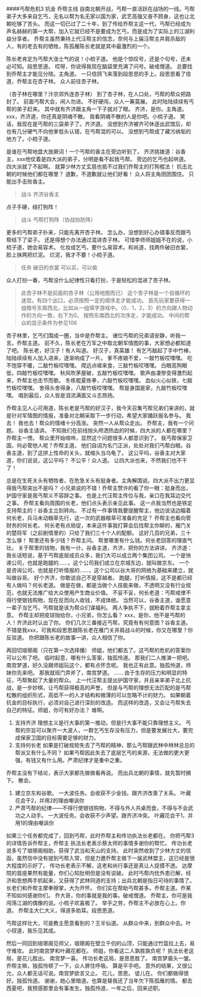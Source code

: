 ####丐帮危机3 抗金 乔帮主线
自南北朝开战，丐帮一直活跃在战场的一线。丐帮弟子大多来自乞丐，无名以帮为名无家以国为家，武艺高强又奋不顾身，这也让北朝吃够了苦头。
而这一切已过了二十年，到了传给乔帮主这一代，丐帮已经成为声名赫赫的第一大帮，加入它就已经不是要成为乞丐，而是成为了实际上的江湖利益分享者。
乔帮主虽然秉持上代汪帮主的信念，奈何与上届汪帮主并肩杀敌的人，有的老去有的牺牲，陈孤雁陈长老就是其中最激烈的一个。

陈长老肯定为丐帮大涨士气的说！小梳子道。
他是个惊叹号，还是个句号，还未必可知。段思思道。
哎呀，你说得我现在脑袋里充满了问号。破戒僧道。
总要找到乔帮主才能见分晓。主角道。
一只信鸽飞来落到段思思的手上。段思思看了信道，乔帮主在杏子林。
众人前往杏子林。

（杏子林在哪里？汴京郊外连杏子林）
到了杏子林，在人口处，丐帮的帮众把路封了。
前面丐帮大会，闲人勿进。
不好硬闯，众人一筹莫展。
此时陆陆续续有丐帮的弟子赶来。
其中就有齐济跟主角一下子就对了眼。
齐济，是你。主角道。
xxx，齐济道，你还真是阴魂不散。
我看阴魂不散的人是你吧。小梳子道。
笑话，我现在是丐帮的三袋弟子了。齐济道。
没想到齐济被齐可休逐出武馆后，却也有几分硬气不向他爹低头认错，在丐帮混的可以。
没想到丐帮成了藏污纳垢的地方了。小梳子道。

是谁在丐帮地盘大放厥词！一个丐帮的香主在旁边听到了。
齐济挑拨道：谷香主，xxx他仗着是四大派的弟子，分明是看不起我丐帮。
旁边的乞丐也起哄道。
四大派就了不起啊。
就算少林方丈玄慈也抵不过我们乔帮主的打狗棍法！
抗击北朝的时候他们都在哪里？
道歉，不道歉就让他们好看！
众人将主角团团围住。
只能出手击败香主。
> 战斗 齐济谷香主

点子手硬，结打狗阵！
> 战斗 丐帮打狗阵（协战协防阵）

更多的丐帮弟子扑来，只能先离开杏子林。
怎么办，没想到好心办错事反而跟丐帮结下了梁子。
还是得想个办法通过混进杏子林。
可惜李师师姐姐不在的说，小梳子道，她会易容术。
化妆成乞丐，要什么易容术。和尚道，找两件破旧衣裳，脸上抹两把烂泥。
烂泥，我才不要！小梳子道。

>任务 破旧的衣裳
可以买，可以偷

众人打扮一番，丐帮没什么纪律性只看打扮，于是轻松的混进了杏子林。

> 此杏子林不是前面的杏子林（公用地图而已）
这个杏子林是一个自循环的迷宫。有四个出口，必须按照一定的顺序走才能成功。
首先玩家要获得一组暗号东南西北，比如从一组填字游戏中。（0，1，2，3）的方向跟人物动作的方向一致，右下为0。
按照东南西北的次序走，才能成功。
中间的帮众的显示条件为参见106

杏子林里，乞丐们围成一圈，当中是乔帮主。
诸位丐帮的兄弟请安静，听我一言。乔帮主道。
前不久，陈长老在万军之中取北朝军情图的事，大家想必都知道了吧。
陈长老，好汉子！有人叫道。
好汉子，真英雄！
有乞丐敲起了手中竹棒，陆陆续续有人加入进来，逐渐响成了一片。
爹不疼娘不爱，一敲竹板哎嘿嘿。
吃不饱穿不暖，二敲竹板哎嘿嘿。
爬远点嗟来食，三敲竹板哎嘿嘿。
白眼高狗眼低，四敲竹板哎嘿嘿。
秋风吹茅屋破，五敲竹板哎嘿嘿。
歌声由凄惨变得激烈起来，乔帮主也击节而歌。
冬练棍夏练拳，六敲竹板哎嘿嘿。
血似火心似铁，七敲竹板哎嘿嘿。
舍得头舍得身，八敲竹板哎嘿嘿。
帮是身国是家，九敲竹板哎嘿嘿。
唱到最后，众人皆是泪流满面又斗志昂扬。

乔帮主见人心可用道，陈长老是丐帮的好汉子，我今天召集丐帮兄弟们来讲的，就是针对军情图的情报，准备对北朝采取下一步行动，希望大家踊跃报名参与。
我去！
我也去！帮众的情绪十分高涨。
突然一人从帮众走出。
乔帮主，我有一个问题。
谷香主请讲。
不知我们在前线抛头颅洒热血的时候，四大派的人都在哪里？
乔帮主一愣。
帮众里开始喧哗，显然这个问题很多人都意识到了。
我丐帮保家卫国，何必管他人呢？乔帮主道。
他们自诩为名门正派，处处对我们丐帮白眼。谷香主道，到了这拼上性命的关头，就缩头当乌龟了。
这公平吗，谷香主对大家道，你们说说，这公平吗？
不公平！众人道。
让四大派也来，不然我们也不干了！

总是在生死关头有牺牲者，在危急关头有挺身者。主角解围说。四大派不出力更显得我丐帮突出不是吗？
小兄弟说的不错！乔帮主赞许的看了你一眼：挺身而出，护国守家是我丐帮义不容辞之事。
也是上代汪帮主传位与我，亲口在我耳边交代之事。
乔帮主看向周围的长老，他们点头表示亲见此事。
这一点我当然也是铁定支持帮主的！谷香主立刻转向。
不过有一件事情我要提醒帮主，他边说话边瞄着何长老，兵马未动粮草先行，这一次的武器粮草可准备的充足？
乔帮主也看向管财务的何长老。
何长老有点局促，本来这件事我打算会后找帮主你聊的，雁门关的楚将军（之前剧情里的）只给了我们三十个人的配额。
这好几百的兄弟，三十怎么够！
帮里还有多少钱？乔帮主问。
帮里哪里有什么钱。何长老回答的理直气壮。
关于帮里的钱物，我有一计。谷香主道，齐济，把你的方法讲讲。
齐济道：我长话短说，基于丐帮底层成员众多，我们大可以成立两个集团公司。
一个是快递公司，也就是跑腿的……，这个公司我们成立在京城东边，就叫做京东。
一个是咨询公司，也就是打听情报的……，这个公司以谷大哥的网络为基础来建立，就叫做谷哥。
好个齐济，你敢说自己不是穿越者。
跑腿，打听情报，这不是都已经有人做吗？何长老道。
做是在做，都是当做个人技能来做，不透明又没有行业规范，也就无法推广给大众使用产生商业价值。
不妥不妥，何长老道：丐帮戒律不得行使银钱购物，现在反而向人收钱，不成体统。
当然可以，谷香主道，谁愿意一辈子当乞丐，丐帮就是该为帮众们谋福利。
两人争执不下，就盼着乔帮主拿主意。
乔帮主却把皮球抛给你，小兄弟，你怎么看？
xxx，是你，他不是丐帮的人！齐济此时认出了你。
你们几次三番接近丐帮，究竟有有何意图？谷香主道。
不错是我xxx，可我和段思思跟陈长老在雁门关并肩战斗的时候，你又在哪里？你反驳道。
你把跟陈长老的故事一讲，众人相信了你。

再回切琅琊阁（只在第一次选择播）
师姐，他们都去了。这丐帮的危机的答案你可以公布了吧。
临时起意，哪有什么答案，独孤怜道。
那我们二人推演一把吧。南宫梦道，好久没跟师姐玩这个，都有点怀念呢。
我也正有此意。独孤怜道，师妹你先来吧。
那我就班门弄斧了，南宫梦道。
……
由于生存的压力和明显的特征，丐帮聚起了大量的帮众。
上一代汪帮主提出护国守家，并且亲率弟子北上抗战，是一步妙棋，让丐帮获得极高的声誉。
但是与丐帮的理想无法匹配的是丐帮松散的组织形式，高低不一的人才结构和微薄的可以忽略不计的财力。
如果朝着抗金的目标执行，必须对自己进行深刻的改造。
而这样的改造，又会让丐帮失去自己的特征。师姐，你可有好办法？
难啊。

1. 支持齐济
理想主义是行大事的第一推动，但是行大事不能只靠理想主义。
丐帮的宗旨可以聚齐一大波人，一群乞丐生存没有压力，但是要发展壮大，要完成保家卫国的目标需要足够的财力。
2. 支持何长老
如果是打破规矩失去了丐帮的精神，那么丐帮跟武林中林林总总的帮派又有什么不同？
如果丐帮因此失去了底层乞丐的来源，无法做的更大更强，有钱又有什么用。严肃纪律才是重中之重。

乔帮主没有下结论，表示大家都先做做看再说。
而出兵北朝的事情，就先暂时搁下。
散会。

1. 建立京东和谷歌。
一大波任务。会收获不少金钱。跟齐济改善了关系。
叶藏花会干2，并用2的理由嘲讽你
2. 严肃丐帮的纪律——不得行使银钱购物，不得与外人共桌而食，不得与不会武功之人动手。
一大波任务。会收获不少声望。跟齐济冲突。
叶藏花会干1，并用1的理由嘲讽你

如果三个任务都完成了，回到丐帮，此时乔帮主和传功执法长老都在。
你把丐帮3的详情告诉乔帮主，乔帮主
执法长老表示蔡太师的事情多谢你的帮忙。
传功长老说多亏了琅琊阁相助，获得了武当和天山的支持。
此时突然收到了少林方丈的信函，虽然信中没有提到丐帮入常，但是力邀乔帮主做下一届武林盟主，这已经是很大程度的示好了。
传功长老表示不解，这老和尚行事还是真让人捉摸不透。
达摩院的首座果然有能量，你们心知肚明但是没有说破。
此时丐帮内忧外患已解，经济和思想两手抓起来，又获得了武林同道的支持；出兵北朝是指日可待的事情了。
长老们和乔帮主摩拳擦掌，大为开怀。
你们实在帮助丐帮甚多。乔帮主道。乔某不知如何感谢你们。
乔大哥，你的事就是我的事。破戒僧道。
乔帮主，你可是我闯荡江湖的偶像的说。小梳子欢喜极了。
举手之劳，乔帮主不必放在心上。你道。
乔帮主大仁大义，得道多助耳。段思思道。

丐帮这样壮大，可是教主愿意看到的？王半仙道。
从群众中来，到群众中去。叶小钗道，我乐见其成。

然后一同回到琅琊阁见师父，琅琊阁在壁立千仞的山顶，只能通过竹篮拉上去，易守难攻。
此时南宫梦和叶藏花都在。
师姐，你看这二人孰胜孰负呢？
执法长老这局，是花儿胜出。
南宫梦一喜。
传功长老这局，是思思胜了。
南宫梦眉头一皱。
乔帮主嘛，独孤怜顿了一下，众人屏住呼吸。
算是平手吧。
意外的结果，又很公允，众人都无话可说。南宫梦欲言又止。
花儿，思思。
徒儿在。
你们都做得很好。独孤怜道。
谢谢，她心里暗道。也算是替我还了当年欠下陈孤雁的情。
都去西夏吧，我预感那里会有事发生。独孤怜道，一年之后，回来述职。
